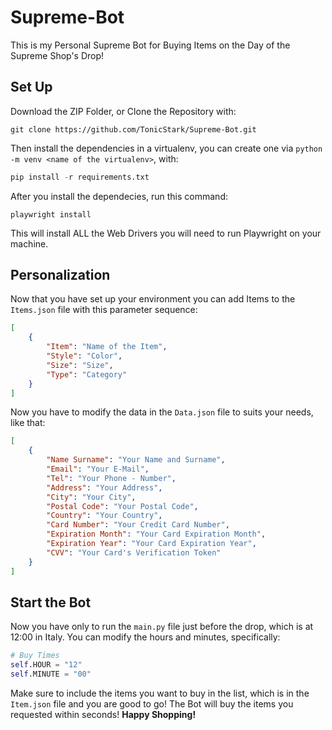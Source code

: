 # Supreme-Bot
This is my Personal Supreme Bot for Buying Items on the Day of the Supreme Shop's Drop!

## Set Up
Download the ZIP Folder, or Clone the Repository with:
```
git clone https://github.com/TonicStark/Supreme-Bot.git
```

Then install the dependencies in a virtualenv, you can create one via `python -m venv <name of the virtualenv>`, with:
```python
pip install -r requirements.txt
```

After you install the dependecies, run this command:
```
playwright install
```
This will install ALL the Web Drivers you will need to run Playwright on your machine.

## Personalization
Now that you have set up your environment you can add Items to the `Items.json` file with this parameter sequence:

```JSON
[
    {
        "Item": "Name of the Item",
        "Style": "Color",
        "Size": "Size",
        "Type": "Category"
    }
]
```

Now you have to modify the data in the `Data.json` file to suits your needs, like that:

```JSON
[
    {
        "Name Surname": "Your Name and Surname",
        "Email": "Your E-Mail",
        "Tel": "Your Phone - Number",
        "Address": "Your Address",
        "City": "Your City",
        "Postal Code": "Your Postal Code",
        "Country": "Your Country",
        "Card Number": "Your Credit Card Number",
        "Expiration Month": "Your Card Expiration Month",
        "Expiration Year": "Your Card Expiration Year",
        "CVV": "Your Card's Verification Token"
    }
]
```

## Start the Bot
Now you have only to run the `main.py` file just before the drop, which is at 12:00 in Italy. You can modify the hours and minutes, specifically:
```python
# Buy Times
self.HOUR = "12"
self.MINUTE = "00"
```
Make sure to include the items you want to buy in the list, which is in the `Item.json` file and you are good to go! The Bot will buy the items you requested within seconds! **Happy Shopping!**